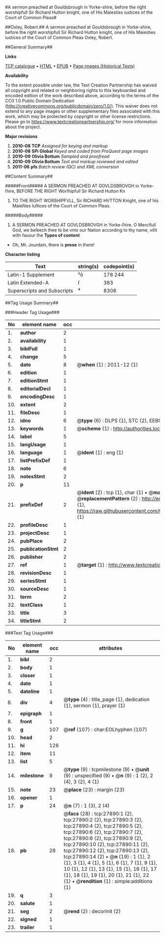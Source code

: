 #A sermon preached at Gouldsbrough in Yorke-shire, before the right worshipfull Sir Richard Hutton knight, one of His Maiesties iustices of the Court of Common Pleas#

##Oxley, Robert.##
A sermon preached at Gouldsbrough in Yorke-shire, before the right worshipfull Sir Richard Hutton knight, one of His Maiesties iustices of the Court of Common Pleas
Oxley, Robert.

##General Summary##

**Links**

[TCP catalogue](http://www.ota.ox.ac.uk/tcp/)  • 
[HTML](http://tei.it.ox.ac.uk/tcp/Texts-HTML/free/A08/A08768.html)  • 
[EPUB](http://tei.it.ox.ac.uk/tcp/Texts-EPUB/free/A08/A08768.epub) • 
[Page images (Historical Texts)](https://historicaltexts.jisc.ac.uk/eebo-25219531e)

**Availability**

To the extent possible under law, the Text Creation Partnership has waived all copyright and related or neighboring rights to this keyboarded and encoded edition of the work described above, according to the terms of the CC0 1.0 Public Domain Dedication (http://creativecommons.org/publicdomain/zero/1.0/). This waiver does not extend to any page images or other supplementary files associated with this work, which may be protected by copyright or other license restrictions. Please go to https://www.textcreationpartnership.org/ for more information about the project.

**Major revisions**

1. __2010-08__ __TCP__ *Assigned for keying and markup*
1. __2010-08__ __SPi Global__ *Keyed and coded from ProQuest page images*
1. __2010-09__ __Olivia Bottum__ *Sampled and proofread*
1. __2010-09__ __Olivia Bottum__ *Text and markup reviewed and edited*
1. __2011-06__ __pfs__ *Batch review (QC) and XML conversion*

##Content Summary##

#####Front#####
A SERMON PREACHED AT GOVLDSBROVGH in Yorke-ſhire, BEFORE THE RIGHT Worſhipfull Sir Richard Hutton Kn
1. TO THE RIGHT WORSHIPFVLL, Sir RICHARD HVTTON Knight, one of his Maieſties Iuſtices of the Court of Common Pleas.

#####Body#####

1. A SERMON PREACHED AT GOVLDSBROVGH in Yorke-ſhire.
O Mercifull God, we beſeech thee to be vnto our Nation according to thy name, viſit with fauour the 
**Types of content**

  * Oh, Mr. Jourdain, there is **prose** in there!

**Character listing**


|Text|string(s)|codepoint(s)|
|---|---|---|
|Latin-1 Supplement|²ô|178 244|
|Latin Extended-A|ſ|383|
|Superscripts             and Subscripts|⁴|8308|

##Tag Usage Summary##

###Header Tag Usage###

|No|element name|occ|attributes|
|---|---|---|---|
|1.|__author__|2||
|2.|__availability__|1||
|3.|__biblFull__|1||
|4.|__change__|5||
|5.|__date__|8| @__when__ (1) : 2011-12 (1)|
|6.|__edition__|1||
|7.|__editionStmt__|1||
|8.|__editorialDecl__|1||
|9.|__encodingDesc__|1||
|10.|__extent__|2||
|11.|__fileDesc__|1||
|12.|__idno__|6| @__type__ (6) : DLPS (1), STC (2), EEBO-CITATION (1), OCLC (1), VID (1)|
|13.|__keywords__|1| @__scheme__ (1) : http://authorities.loc.gov/ (1)|
|14.|__label__|5||
|15.|__langUsage__|1||
|16.|__language__|1| @__ident__ (1) : eng (1)|
|17.|__listPrefixDef__|1||
|18.|__note__|6||
|19.|__notesStmt__|2||
|20.|__p__|11||
|21.|__prefixDef__|2| @__ident__ (2) : tcp (1), char (1)  •  @__matchPattern__ (2) : ([0-9\-]+):([0-9IVX]+) (1), (.+) (1)  •  @__replacementPattern__ (2) : http://eebo.chadwyck.com/downloadtiff?vid=$1&page=$2 (1), https://raw.githubusercontent.com/textcreationpartnership/Texts/master/tcpchars.xml#$1 (1)|
|22.|__profileDesc__|1||
|23.|__projectDesc__|1||
|24.|__pubPlace__|2||
|25.|__publicationStmt__|2||
|26.|__publisher__|2||
|27.|__ref__|1| @__target__ (1) : http://www.textcreationpartnership.org/docs/. (1)|
|28.|__revisionDesc__|1||
|29.|__seriesStmt__|1||
|30.|__sourceDesc__|1||
|31.|__term__|2||
|32.|__textClass__|1||
|33.|__title__|3||
|34.|__titleStmt__|2||


###Text Tag Usage###

|No|element name|occ|attributes|
|---|---|---|---|
|1.|__bibl__|2||
|2.|__body__|1||
|3.|__closer__|1||
|4.|__date__|1||
|5.|__dateline__|1||
|6.|__div__|4| @__type__ (4) : title_page (1), dedication (1), sermon (1), prayer (1)|
|7.|__epigraph__|1||
|8.|__front__|1||
|9.|__g__|107| @__ref__ (107) : char:EOLhyphen (107)|
|10.|__head__|2||
|11.|__hi__|126||
|12.|__item__|11||
|13.|__list__|5||
|14.|__milestone__|9| @__type__ (9) : tcpmilestone (9)  •  @__unit__ (9) : unspecified (9)  •  @__n__ (9) : 1 (2), 2 (4), 3 (2), 4 (1)|
|15.|__note__|23| @__place__ (23) : margin (23)|
|16.|__opener__|1||
|17.|__p__|24| @__n__ (7) : 1 (3), 2 (4)|
|18.|__pb__|28| @__facs__ (28) : tcp:27890:1 (2), tcp:27890:2 (2), tcp:27890:3 (2), tcp:27890:4 (2), tcp:27890:5 (2), tcp:27890:6 (2), tcp:27890:7 (2), tcp:27890:8 (2), tcp:27890:9 (2), tcp:27890:10 (2), tcp:27890:11 (2), tcp:27890:12 (2), tcp:27890:13 (2), tcp:27890:14 (2)  •  @__n__ (19) : 1 (1), 2 (1), 3 (1), 4 (1), 5 (1), 6 (1), 7 (1), 9 (1), 10 (1), 12 (1), 13 (1), 15 (1), 16 (1), 17 (1), 18 (1), 19 (1), 20 (1), 21 (1), 22 (1)  •  @__rendition__ (1) : simple:additions (1)|
|19.|__q__|3||
|20.|__salute__|1||
|21.|__seg__|2| @__rend__ (2) : decorInit (2)|
|22.|__signed__|1||
|23.|__trailer__|1||

